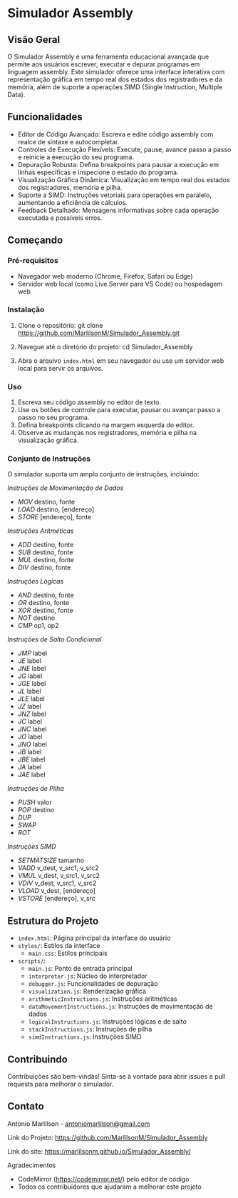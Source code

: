 # Simulador Assembly

## Visão Geral

O Simulador Assembly é uma ferramenta educacional avançada que permite aos usuários escrever, executar e depurar programas em linguagem assembly. Este simulador oferece uma interface interativa com representação gráfica em tempo real dos estados dos registradores e da memória, além de suporte a operações SIMD (Single Instruction, Multiple Data).

## Funcionalidades
- Editor de Código Avançado: Escreva e edite código assembly com realce de sintaxe e autocompletar.
- Controles de Execução Flexíveis: Execute, pause, avance passo a passo e reinicie a execução do seu programa.
- Depuração Robusta: Defina breakpoints para pausar a execução em linhas específicas e inspecione o estado do programa.
- Visualização Gráfica Dinâmica: Visualização em tempo real dos estados dos registradores, memória e pilha.
- Suporte a SIMD: Instruções vetoriais para operações em paralelo, aumentando a eficiência de cálculos.
- Feedback Detalhado: Mensagens informativas sobre cada operação executada e possíveis erros.

## Começando

### Pré-requisitos

- Navegador web moderno (Chrome, Firefox, Safari ou Edge)
- Servidor web local (como Live Server para VS Code) ou hospedagem web

### Instalação

1. Clone o repositório:
   git clone https://github.com/MarlilsonM/Simulador_Assembly.git

2. Navegue até o diretório do projeto:
   cd Simulador_Assembly

3. Abra o arquivo `index.html` em seu navegador ou use um servidor web local para servir os arquivos.

### Uso

1. Escreva seu código assembly no editor de texto.
2. Use os botões de controle para executar, pausar ou avançar passo a passo no seu programa.
3. Defina breakpoints clicando na margem esquerda do editor.
4. Observe as mudanças nos registradores, memória e pilha na visualização gráfica.

### Conjunto de Instruções

O simulador suporta um amplo conjunto de instruções, incluindo:

*Instruções de Movimentação de Dados*
- *MOV* destino, fonte
- *LOAD* destino, [endereço]
- *STORE* [endereço], fonte

*Instruções Aritméticas*
- *ADD* destino, fonte
- *SUB* destino, fonte
- *MUL* destino, fonte
- *DIV* destino, fonte

*Instruções Lógicas*
- *AND* destino, fonte
- *OR* destino, fonte
- *XOR* destino, fonte
- *NOT* destino
- *CMP* op1, op2

*Instruções de Salto Condicional*
- *JMP* label
- *JE* label
- *JNE* label
- *JG* label
- *JGE* label
- *JL* label
- *JLE* label
- *JZ* label
- *JNZ* label
- *JC* label
- *JNC* label
- *JO* label
- *JNO* label
- *JB* label
- *JBE* label
- *JA* label
- *JAE* label

*Instruções de Pilha*
- *PUSH* valor
- *POP* destino
- *DUP*
- *SWAP*
- *ROT*

*Instruções SIMD*
- *SETMATSIZE* tamanho
- *VADD* v_dest, v_src1, v_src2
- *VMUL* v_dest, v_src1, v_src2
- *VDIV* v_dest, v_src1, v_src2
- *VLOAD* v_dest, [endereço]
- *VSTORE* [endereço], v_src

## Estrutura do Projeto

- `index.html`: Página principal da interface do usuário
- `styles/`: Estilos da interface
  - `main.css`: Estilos principais
- `scripts/`:
  - `main.js`: Ponto de entrada principal
  - `interpreter.js`: Núcleo do interpretador
  - `debugger.js`: Funcionalidades de depuração
  - `visualization.js`: Renderização gráfica
  - `arithmeticInstructions.js`: Instruções aritméticas
  - `dataMovementInstructions.js`: Instruções de movimentação de dados
  - `logicalInstructions.js`: Instruções lógicas e de salto
  - `stackInstructions.js`: Instruções de pilha
  - `simdInstructions.js`: Instruções SIMD

## Contribuindo
Contribuições são bem-vindas! Sinta-se à vontade para abrir issues e pull requests para melhorar o simulador.

## Contato

Antonio Marlilson - antoniomarlilson@gmail.com

Link do Projeto: https://github.com/MarlilsonM/Simulador_Assembly

Link do site: https://marlilsonm.github.io/Simulador_Assembly/

Agradecimentos

- CodeMirror (https://codemirror.net/) pelo editor de código
- Todos os contribuidores que ajudaram a melhorar este projeto